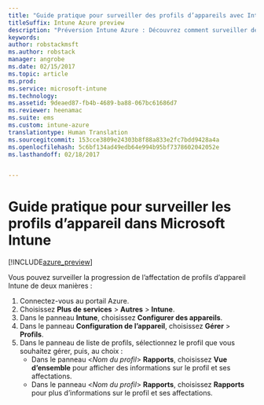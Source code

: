 ```yaml
---
title: "Guide pratique pour surveiller des profils d’appareils avec Intune"
titleSuffix: Intune Azure preview
description: "Préversion Intune Azure : Découvrez comment surveiller des profils d’appareil Intune attribués."
keywords: 
author: robstackmsft
ms.author: robstack
manager: angrobe
ms.date: 02/15/2017
ms.topic: article
ms.prod: 
ms.service: microsoft-intune
ms.technology: 
ms.assetid: 9deaed87-fb4b-4689-ba88-067bc61686d7
ms.reviewer: heenamac
ms.suite: ems
ms.custom: intune-azure
translationtype: Human Translation
ms.sourcegitcommit: 153cce3809e24303b8f88a833e2fc7bdd9428a4a
ms.openlocfilehash: 5c6bf134ad49edb64e994b95bf7378602042052e
ms.lasthandoff: 02/18/2017


---
```


# <a name="how-to-monitor-device-profiles-in-microsoft-intune"></a>Guide pratique pour surveiller les profils d’appareil dans Microsoft Intune

[!INCLUDE[azure_preview](../includes/azure_preview.md)]

Vous pouvez surveiller la progression de l’affectation de profils d’appareil Intune de deux manières :


1. Connectez-vous au portail Azure.
2. Choisissez **Plus de services** > **Autres** > **Intune**.
3. Dans le panneau **Intune**, choisissez **Configurer des appareils**.
2. Dans le panneau **Configuration de l’appareil**, choisissez **Gérer** > **Profils**.
2. Dans le panneau de liste de profils, sélectionnez le profil que vous souhaitez gérer, puis, au choix :
    - Dans le panneau <*Nom du profil*> **Rapports**, choisissez **Vue d’ensemble** pour afficher des informations sur le profil et ses affectations.
    - Dans le panneau <*Nom du profil*> **Rapports**, choisissez **Rapports** pour plus d’informations sur le profil et ses affectations.

